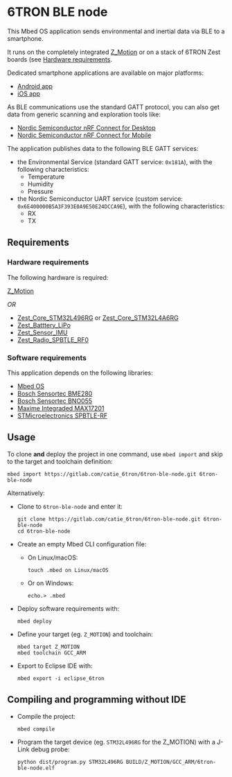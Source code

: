 # 6TRON BLE node

This Mbed OS application sends environmental and inertial data via BLE to a smartphone.

It runs on the completely integrated
[Z_Motion](https://gitlab.com/catie_6tron/z-motion-hardware/blob/master/doc/index.md) or
on a stack of 6TRON Zest boards (see [Hardware requirements](#hardware-requirements).

Dedicated smartphone applications are available on major platforms:

- [Android app](https://play.google.com/store/apps/details?id=com.minkagency.a6tron)
- [iOS app](https://itunes.apple.com/us/app/6tron/id1363884392?mt=8)

As BLE communications use the standard GATT protocol, you can also get data from generic
scanning and exploration tools like:

- [Nordic Semiconductor nRF Connect for Desktop](https://www.nordicsemi.com/Software-and-Tools/Development-Tools/nRF-Connect-for-desktop)
- [Nordic Semiconductor nRF Connect for Mobile](https://www.nordicsemi.com/Software-and-Tools/Development-Tools/nRF-Connect-for-mobile)

The application publishes data to the following BLE GATT services:

- the Environmental Service (standard GATT service: `0x181A`), with the following
  characteristics:
    - Temperature
    - Humidity
    - Pressure
- the Nordic Semiconductor UART service (custom service:
  `0x6E400000B5A3F393E0A9E50E24DCCA9E`), with the following characteristics:
    - RX
    - TX

## Requirements

### Hardware requirements

The following hardware is required:

[Z_Motion](https://gitlab.com/catie_6tron/z-motion-hardware/blob/master/doc/index.md)

*OR*

- [Zest_Core_STM32L496RG](https://gitlab.com/catie_6tron/zest-core-stm32l496rg-hardware/blob/master/doc/index.md)
  or [Zest_Core_STM32L4A6RG](https://gitlab.com/catie_6tron/zest-core-stm32l4a6rg-hardware/blob/master/doc/index.md)
- [Zest_Batttery_LiPo](https://gitlab.com/catie_6tron/zest-battery-lipo-hardware/blob/master/doc/index.md)
- [Zest_Sensor_IMU](https://gitlab.com/catie_6tron/zest-sensor-imu-hardware/blob/master/doc/index.md)
- [Zest_Radio_SPBTLE_RF0](https://gitlab.com/catie_6tron/zest-radio-spbtle-rf0-hardware/blob/master/doc/index.md)

### Software requirements

This application depends on the following libraries:

- [Mbed OS](https://gitlab.com/catie_6tron/mbed-os.git)
- [Bosch Sensortec BME280](https://gitlab.com/catie_6tron/bosch-sensortec-bme280)
- [Bosch Sensortec BNO055](https://gitlab.com/catie_6tron/bosch-sensortec-bno055/)
- [Maxime Integraded MAX17201](https://gitlab.com/catie_6tron/maxim-integrated-max17201.git)
- [STMicroelectronics SPBTLE-RF](https://github.com/ARMmbed/ble-x-nucleo-idb0xa1.git)

## Usage

To clone **and** deploy the project in one command, use `mbed import` and skip to
the target and toolchain definition:

  ```shell
  mbed import https://gitlab.com/catie_6tron/6tron-ble-node.git 6tron-ble-node
  ```

Alternatively:

- Clone to `6tron-ble-node` and enter it:

  ```shell
  git clone https://gitlab.com/catie_6tron/6tron-ble-node.git 6tron-ble-node
  cd 6tron-ble-node
  ```

- Create an empty Mbed CLI configuration file:

  - On Linux/macOS:
    ```shell
    touch .mbed on Linux/macOS
    ```

  - Or on Windows:
    ```shell
    echo.> .mbed
    ```

- Deploy software requirements with:

  ```shell
  mbed deploy
  ```

- Define your target (eg. `Z_MOTION`) and toolchain:

  ```shell
  mbed target Z_MOTION
  mbed toolchain GCC_ARM
  ```

- Export to Eclipse IDE with:

  ```shell
  mbed export -i eclipse_6tron
  ```
    
## Compiling and programming without IDE

- Compile the project:

  ```shell
  mbed compile
  ```

- Program the target device (eg. `STM32L496RG` for the Z_MOTION) with a J-Link debug
  probe:

  ```shell
  python dist/program.py STM32L496RG BUILD/Z_MOTION/GCC_ARM/6tron-ble-node.elf
  ```
